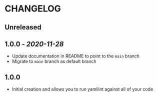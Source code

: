 # CHANGELOG

## Unreleased

## 1.0.0 - *2020-11-28*

- Update documentation in README to point to the `main` branch
- Migrate to `main` branch as default branch

## 1.0.0

- Initial creation and allows you to run yamllint against all of your code

